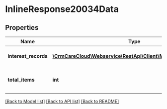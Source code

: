 # InlineResponse20034Data

## Properties
Name | Type | Description | Notes
------------ | ------------- | ------------- | -------------
**interest_records** | [**\CrmCareCloud\Webservice\RestApi\Client\Model\InterestRecord[]**](InterestRecord.md) | List of interest records | [optional] 
**total_items** | **int** | Count of all found intertest records | [optional] 

[[Back to Model list]](../../README.md#documentation-for-models) [[Back to API list]](../../README.md#documentation-for-api-endpoints) [[Back to README]](../../README.md)


